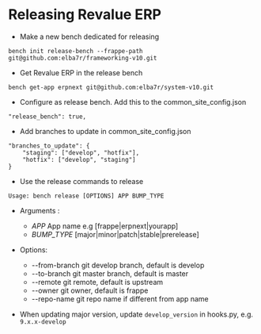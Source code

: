 # Releasing Revalue ERP

* Make a new bench dedicated for releasing
```
bench init release-bench --frappe-path git@github.com:elba7r/frameworking-v10.git
```

* Get Revalue ERP in the release bench
```
bench get-app erpnext git@github.com:elba7r/system-v10.git
```

* Configure as release bench. Add this to the common_site_config.json
```
"release_bench": true,
```

* Add branches to update in common_site_config.json
```
"branches_to_update": {
    "staging": ["develop", "hotfix"],
    "hotfix": ["develop", "staging"]
}
```

* Use the release commands to release
```
Usage: bench release [OPTIONS] APP BUMP_TYPE
```

* Arguments :
  * _APP_ App name e.g [frappe|erpnext|yourapp]
  * _BUMP_TYPE_ [major|minor|patch|stable|prerelease]
* Options:
  * --from-branch git develop branch, default is develop
  * --to-branch git master branch, default is master
  * --remote git remote, default is upstream
  * --owner git owner, default is frappe
  * --repo-name git repo name if different from app name
  
* When updating major version, update `develop_version` in hooks.py, e.g. `9.x.x-develop`
